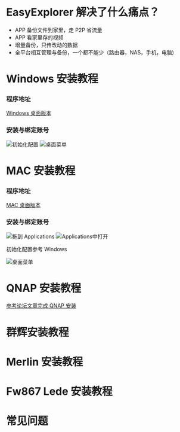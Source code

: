 # EasyExplorer 解决了什么痛点？
* APP 备份文件到家里，走 P2P 省流量
* APP 看家里存的视频
* 增量备份，只传改动的数据
* 全平台相互管理与备份，一个都不能少（路由器，NAS，手机，电脑)

# Windows 安装教程
### 程序地址
[Windows 桌面版本](https://firmware.koolshare.cn/binary/EasyExplorerLatest/EasyExplorer.exe)

### 安装与绑定账号
![初始化配置](https://github.com/koolshare/ddnsto/raw/master/doc/img/win01.png "初始化配置")
![桌面菜单](https://github.com/koolshare/ddnsto/raw/master/doc/img/win02.png "桌面菜单")

# MAC 安装教程
### 程序地址
[MAC 桌面版本](https://firmware.koolshare.cn/binary/EasyExplorerLatest/EasyExplorer.dmg)

### 安装与绑定账号
![拖到 Applications](https://github.com/koolshare/ddnsto/raw/master/doc/img/mac01.png "拖到 Applications")
![Applications中打开](https://github.com/koolshare/ddnsto/raw/master/doc/img/mac02.png "Applications中打开")

初始化配置参考 Windows

![桌面菜单](https://github.com/koolshare/ddnsto/raw/master/doc/img/mac02.png "桌面菜单")

# QNAP 安装教程
[参考论坛文章完成 QNAP 安装](http://koolshare.cn/thread-156616-1-1.html)

# 群辉安装教程

# Merlin 安装教程

# Fw867 Lede 安装教程

# 常见问题
